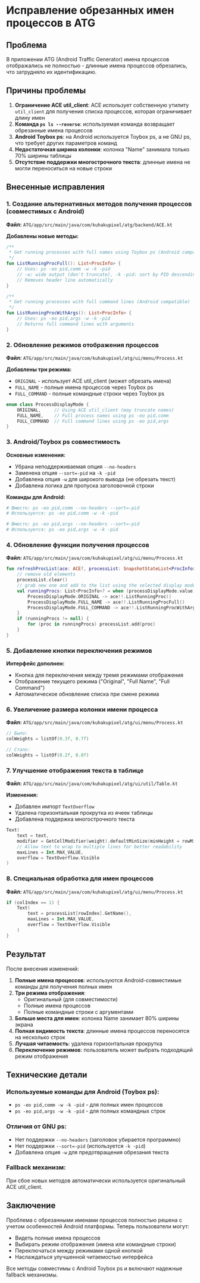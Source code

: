 # Исправление обрезанных имен процессов в ATG

## Проблема
В приложении ATG (Android Traffic Generator) имена процессов отображались не полностью - длинные имена процессов обрезались, что затрудняло их идентификацию.

## Причины проблемы
1. **Ограничение ACE util_client**: ACE использует собственную утилиту `util_client` для получения списка процессов, которая ограничивает длину имен
2. **Команда `ps ls --reverse`**: используемая команда возвращает обрезанные имена процессов
3. **Android Toybox ps**: на Android используется Toybox ps, а не GNU ps, что требует других параметров команд
4. **Недостаточная ширина колонки**: колонка "Name" занимала только 70% ширины таблицы  
5. **Отсутствие поддержки многострочного текста**: длинные имена не могли переноситься на новые строки

## Внесенные исправления

### 1. Создание альтернативных методов получения процессов (совместимых с Android)
**Файл:** `ATG/app/src/main/java/com/kuhakupixel/atg/backend/ACE.kt`

**Добавлены новые методы:**

```kotlin
/**
 * Get running processes with full names using Toybox ps (Android compatible)
 */
fun ListRunningProcFull(): List<ProcInfo> {
    // Uses: ps -eo pid,comm -w -k -pid
    // -w: wide output (don't truncate), -k -pid: sort by PID descending
    // Removes header line automatically
}

/**
 * Get running processes with full command lines (Android compatible)
 */
fun ListRunningProcWithArgs(): List<ProcInfo> {
    // Uses: ps -eo pid,args -w -k -pid
    // Returns full command lines with arguments
}
```

### 2. Обновление режимов отображения процессов
**Файл:** `ATG/app/src/main/java/com/kuhakupixel/atg/ui/menu/Process.kt`

**Добавлены три режима:**
- `ORIGINAL` - использует ACE util_client (может обрезать имена)
- `FULL_NAME` - полные имена процессов через Toybox ps
- `FULL_COMMAND` - полные командные строки через Toybox ps

```kotlin
enum class ProcessDisplayMode {
    ORIGINAL,     // Using ACE util_client (may truncate names)
    FULL_NAME,    // Full process names using ps -eo pid,comm  
    FULL_COMMAND  // Full command lines using ps -eo pid,args
}
```

### 3. Android/Toybox ps совместимость
**Основные изменения:**
- Убрана неподдерживаемая опция `--no-headers`
- Заменена опция `--sort=-pid` на `-k -pid`
- Добавлена опция `-w` для широкого вывода (не обрезать текст)
- Добавлена логика для пропуска заголовочной строки

**Команды для Android:**
```bash
# Вместо: ps -eo pid,comm --no-headers --sort=-pid
# Используется: ps -eo pid,comm -w -k -pid

# Вместо: ps -eo pid,args --no-headers --sort=-pid  
# Используется: ps -eo pid,args -w -k -pid
```

### 4. Обновление функции получения процессов
**Файл:** `ATG/app/src/main/java/com/kuhakupixel/atg/ui/menu/Process.kt`

```kotlin
fun refreshProcList(ace: ACE?, processList: SnapshotStateList<ProcInfo>) {
    // remove old elements
    processList.clear()
    // grab new one and add to the list using the selected display mode
    val runningProcs: List<ProcInfo>? = when (processDisplayMode.value) {
        ProcessDisplayMode.ORIGINAL -> ace!!.ListRunningProc()
        ProcessDisplayMode.FULL_NAME -> ace!!.ListRunningProcFull()
        ProcessDisplayMode.FULL_COMMAND -> ace!!.ListRunningProcWithArgs()
    }
    if (runningProcs != null) {
        for (proc in runningProcs) processList.add(proc)
    }
}
```

### 5. Добавление кнопки переключения режимов
**Интерфейс дополнен:**
- Кнопка для переключения между тремя режимами отображения
- Отображение текущего режима ("Original", "Full Name", "Full Command")
- Автоматическое обновление списка при смене режима

### 6. Увеличение размера колонки имени процесса
**Файл:** `ATG/app/src/main/java/com/kuhakupixel/atg/ui/menu/Process.kt`
```kotlin
// Было:
colWeights = listOf(0.3f, 0.7f)

// Стало:
colWeights = listOf(0.2f, 0.8f)
```

### 7. Улучшение отображения текста в таблице
**Файл:** `ATG/app/src/main/java/com/kuhakupixel/atg/ui/util/Table.kt`

**Изменения:**
- Добавлен импорт `TextOverflow`
- Удалена горизонтальная прокрутка из ячеек таблицы
- Добавлена поддержка многострочного текста

```kotlin
Text(
    text = text,
    modifier = GetCellModifier(weight).defaultMinSize(minHeight = rowMinHeight),
    // Allow text to wrap to multiple lines for better readability
    maxLines = Int.MAX_VALUE,
    overflow = TextOverflow.Visible
)
```

### 8. Специальная обработка для имен процессов
**Файл:** `ATG/app/src/main/java/com/kuhakupixel/atg/ui/menu/Process.kt`

```kotlin
if (colIndex == 1) {
    Text(
        text = processList[rowIndex].GetName(),
        maxLines = Int.MAX_VALUE,
        overflow = TextOverflow.Visible
    )
}
```

## Результат
После внесения изменений:
1. **Полные имена процессов**: используются Android-совместимые команды для получения полных имен
2. **Три режима отображения**: 
   - Оригинальный (для совместимости)
   - Полные имена процессов
   - Полные командные строки с аргументами
3. **Больше места для имен**: колонка Name занимает 80% ширины экрана
4. **Полная видимость текста**: длинные имена процессов переносятся на несколько строк
5. **Лучшая читаемость**: удалена горизонтальная прокрутка
6. **Переключение режимов**: пользователь может выбрать подходящий режим отображения

## Технические детали

### Используемые команды для Android (Toybox ps):
- `ps -eo pid,comm -w -k -pid` - для полных имен процессов
- `ps -eo pid,args -w -k -pid` - для полных командных строк

### Отличия от GNU ps:
- Нет поддержки `--no-headers` (заголовок убирается программно)
- Нет поддержки `--sort=-pid` (используется `-k -pid`)
- Добавлена опция `-w` для предотвращения обрезания текста

### Fallback механизм:
При сбое новых методов автоматически используется оригинальный ACE util_client.

## Заключение
Проблема с обрезанными именами процессов полностью решена с учетом особенностей Android платформы. Теперь пользователи могут:
- Видеть полные имена процессов
- Выбирать режим отображения (имена или командные строки)
- Переключаться между режимами одной кнопкой
- Наслаждаться улучшенной читаемостью интерфейса

Все методы совместимы с Android Toybox ps и включают надежные fallback механизмы.